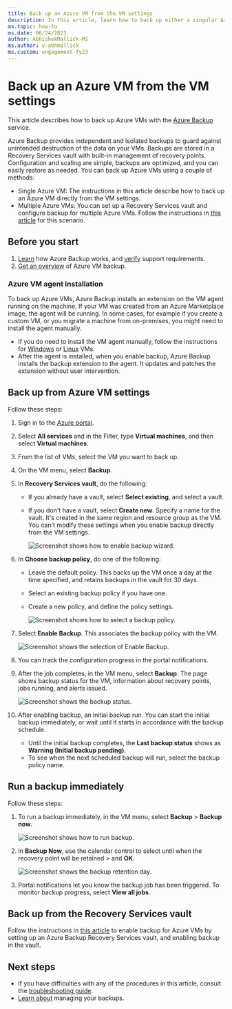 ```yaml
---
title: Back up an Azure VM from the VM settings
description: In this article, learn how to back up either a singular Azure VM or multiple Azure VMs with the Azure Backup service.
ms.topic: how-to
ms.date: 06/24/2023
author: AbhishekMallick-MS
ms.author: v-abhmallick
ms.custom: engagement-fy23
---
```

# Back up an Azure VM from the VM settings

This article describes how to back up Azure VMs with the [Azure Backup](backup-overview.md) service.

Azure Backup provides independent and isolated backups to guard against unintended destruction of the data on your VMs. Backups are stored in a Recovery Services vault with built-in management of recovery points. Configuration and scaling are simple, backups are optimized, and you can easily restore as needed. You can back up Azure VMs using a couple of methods:

- Single Azure VM: The instructions in this article describe how to back up an Azure VM directly from the VM settings.
- Multiple Azure VMs: You can set up a Recovery Services vault and configure backup for multiple Azure VMs. Follow the instructions in [this article](backup-azure-arm-vms-prepare.md) for this scenario.

## Before you start

1. [Learn](backup-architecture.md#how-does-azure-backup-work) how Azure Backup works, and [verify](backup-support-matrix.md#azure-vm-backup-support) support requirements.
2. [Get an overview](backup-azure-vms-introduction.md) of Azure VM backup.

### Azure VM agent installation

To back up Azure VMs, Azure Backup installs an extension on the VM agent running on the machine. If your VM was created from an Azure Marketplace image, the agent will be running. In some cases, for example if you create a custom VM, or you migrate a machine from on-premises, you might need to install the agent manually.

- If you do need to install the VM agent manually, follow the instructions for [Windows](../virtual-machines/extensions/agent-windows.md) or [Linux](../virtual-machines/extensions/agent-linux.md) VMs.
- After the agent is installed, when you enable backup, Azure Backup installs the backup extension to the agent. It updates and patches the extension without user intervention.

## Back up from Azure VM settings

Follow these steps:

1. Sign in to the [Azure portal](https://portal.azure.com/).
2. Select **All services** and in the Filter, type **Virtual machines**, and then select **Virtual machines**.
3. From the list of VMs, select the VM you want to back up.
4. On the VM menu, select **Backup**.
5. In **Recovery Services vault**, do the following:
   - If you already have a vault, select **Select existing**, and select a vault.
   - If you don't have a vault, select **Create new**. Specify a name for the vault. It's created in the same region and resource group as the VM. You can't modify these settings when you enable backup directly from the VM settings.

        ![Screenshot shows how to enable backup wizard.](./media/backup-azure-vms-first-look-arm/vm-menu-enable-backup-small.png)

6. In **Choose backup policy**, do one of the following:

   - Leave the default policy. This backs up the VM once a day at the time specified, and retains backups in the vault for 30 days.
   - Select an existing backup policy if you have one.
   - Create a new policy, and define the policy settings.  

      ![Screenshot shows how to select a backup policy.](./media/backup-azure-vms-first-look-arm/set-backup-policy.png)

7. Select **Enable Backup**. This associates the backup policy with the VM.

    ![Screenshot shows the selection of Enable Backup.](./media/backup-azure-vms-first-look-arm/vm-management-menu-enable-backup-button.png)

8. You can track the configuration progress in the portal notifications.
9. After the job completes, in the VM menu, select **Backup**. The page shows backup status for the VM, information about recovery points, jobs running, and alerts issued.

   ![Screenshot shows the backup status.](./media/backup-azure-vms-first-look-arm/backup-item-view-update.png)

10. After enabling backup, an initial backup run. You can start the initial backup immediately, or wait until it starts in accordance with the backup schedule.
    - Until the initial backup completes, the **Last backup status** shows as **Warning (Initial backup pending)**.
    - To see when the next scheduled backup will run, select the backup policy name.

## Run a backup immediately

Follow these steps:

1. To run a backup immediately, in the VM menu, select **Backup** > **Backup now**.

    ![Screenshot shows how to run backup.](./media/backup-azure-vms-first-look-arm/backup-now-update.png)

2. In **Backup Now**, use the calendar control to select until when the recovery point will be retained >  and **OK**.

    ![Screenshot shows the backup retention day.](./media/backup-azure-vms-first-look-arm/backup-now-blade-calendar.png)

3. Portal notifications let you know the backup job has been triggered. To monitor backup progress, select **View all jobs**.

## Back up from the Recovery Services vault

Follow the instructions in [this article](backup-azure-arm-vms-prepare.md) to enable backup for Azure VMs by setting up an Azure Backup Recovery Services vault, and enabling backup in the vault.

## Next steps

- If you have difficulties with any of the procedures in this article, consult the [troubleshooting guide](backup-azure-vms-troubleshoot.md).
- [Learn about](backup-azure-manage-vms.md) managing your backups.
